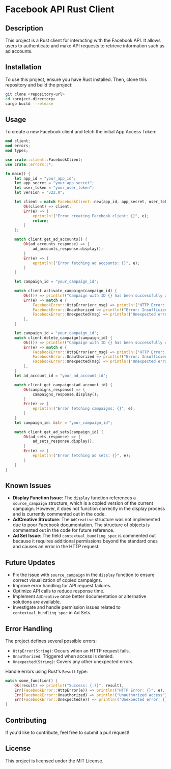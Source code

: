 # Facebook API Rust Client

## Description

This project is a Rust client for interacting with the Facebook API. It allows users to authenticate and make API requests to retrieve information such as ad accounts.

## Installation

To use this project, ensure you have Rust installed. Then, clone this repository and build the project:

```sh
git clone <repository-url>
cd <project-directory>
cargo build --release
```

## Usage

To create a new Facebook client and fetch the initial App Access Token:

```rust
mod client;
mod errors;
mod types;

use crate::client::FacebookClient;
use crate::errors::*;

fn main() {
    let app_id = "your_app_id";
    let app_secret = "your_app_secret";
    let user_token = "your_user_token";
    let version = "v22.0";

    let client = match FacebookClient::new(app_id, app_secret, user_token, version) {
        Ok(client) => client,
        Err(e) => {
            eprintln!("Error creating Facebook client: {}", e);
            return;
        }
    };

    match client.get_ad_accounts() {
        Ok(ad_accounts_response) => {
            ad_accounts_response.display();
        }
        Err(e) => {
            eprintln!("Error fetching ad accounts: {}", e);
        }
    }

    let campaign_id = "your_campaign_id";

    match client.activate_campaign(campaign_id) {
        Ok(()) => println!("Campaign with ID {} has been successfully activated!", campaign_id),
        Err(e) => match e {
            FacebookError::HttpError(err_msg) => println!("HTTP Error: {}", err_msg),
            FacebookError::Unauthorized => println!("Error: Insufficient permissions to activate the campaign."),
            FacebookError::Unexpected(msg) => println!("Unexpected error: {}", msg),
        },
    }

    let campaign_id = "your_campaign_id";
    match client.delete_campaign(campaign_id) {
        Ok(()) => println!("Campaign with ID {} has been successfully deleted!", campaign_id),
        Err(e) => match e {
            FacebookError::HttpError(err_msg) => println!("HTTP Error: {}", err_msg),
            FacebookError::Unauthorized => println!("Error: Insufficient permissions to delete the campaign."),
            FacebookError::Unexpected(msg) => println!("Unexpected error: {}", msg),
        },
    }
    let ad_account_id = "your_ad_account_id";

    match client.get_campaigns(ad_account_id) {
        Ok(campaigns_response) => {
            campaigns_response.display();
        }
        Err(e) => {
            eprintln!("Error fetching campaigns: {}", e);
        }
    }
    let campaign_id: &str = "your_campaign_id";

    match client.get_ad_sets(campaign_id) {
        Ok(ad_sets_response) => {
            ad_sets_response.display();
        }
        Err(e) => {
            eprintln!("Error fetching ad sets: {}", e);
        }
    }
} 
```

## Known Issues

- **Display Function Issue**: The `display` function references a `source_campaign` structure, which is a copied version of the current campaign. However, it does not function correctly in the display process and is currently commented out in the code.
- **AdCreative Structure**: The `AdCreative` structure was not implemented due to poor Facebook documentation. The structure of objects is commented out in the code for future reference.
- **Ad Set Issue**: The field `contextual_bundling_spec` is commented out because it requires additional permissions beyond the standard ones and causes an error in the HTTP request.

## Future Updates

- Fix the issue with `source_campaign` in the `display` function to ensure correct visualization of copied campaigns.
- Improve error handling for API request failures.
- Optimize API calls to reduce response time.
- Implement `AdCreative` once better documentation or alternative solutions are available.
- Investigate and handle permission issues related to `contextual_bundling_spec` in Ad Sets.

## Error Handling

The project defines several possible errors:

- `HttpError(String)`: Occurs when an HTTP request fails.
- `Unauthorized`: Triggered when access is denied.
- `Unexpected(String)`: Covers any other unexpected errors.

Handle errors using Rust's `Result` type:

```rust
match some_function() {
    Ok(result) => println!("Success: {:?}", result),
    Err(FacebookError::HttpError(e)) => println!("HTTP Error: {}", e),
    Err(FacebookError::Unauthorized) => println!("Unauthorized access"),
    Err(FacebookError::Unexpected(e)) => println!("Unexpected error: {}", e),
}
```

## Contributing

If you'd like to contribute, feel free to submit a pull request!

## License

This project is licensed under the MIT License.

